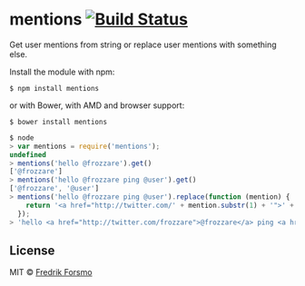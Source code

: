 # mentions [![Build Status](https://secure.travis-ci.org/frozzare/mentions.png?branch=master)](http://travis-ci.org/frozzare/mentions)

Get user mentions from string or replace user mentions with something else.

Install the module with npm:

```
$ npm install mentions
```

or with Bower, with AMD and browser support:

```
$ bower install mentions
```

```javascript
$ node
> var mentions = require('mentions');
undefined
> mentions('hello @frozzare').get()
['@frozzare']
> mentions('hello @frozzare ping @user').get()
['@frozzare', '@user']
> mentions('hello @frozzare ping @user').replace(function (mention) {
    return '<a href="http://twitter.com/' + mention.substr(1) + '">' + mention + '</a>';
  });
> 'hello <a href="http://twitter.com/frozzare">@frozzare</a> ping <a href="http://twitter.com/user">@user</a>'
```

## License

MIT © [Fredrik Forsmo](https://github.com/frozzare)
